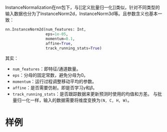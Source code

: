 InstanceNormalization在nn包下，与[[定义批量归一化]]类似，针对不同类型的输入数据也分为了InstanceNorm2d，InstanceNorm3d等。且参数含义也基本一致：
```python
nn.InstanceNorm2d(num_features: Int,
				  eps=1e-05,
				  momentum=0.1,
				  affine=True,
				  track_running_stats=True)
```
其实：
- `num_features`：即特征/通道数量。
- `eps`：分母的固定常数，避免分母为0。
- `momentum`：运行过程调整移动平均的参数。
- `affine`：是否需要仿射。即是否学习$\gamma$和$\beta$。
- `track_running_stats`：是否跟踪数据来更新预测时使用的均值和方差。
与批量归一化一样，输入的数据需要将维度变换为`(N, C, H, W)`。

# 样例
```python

```